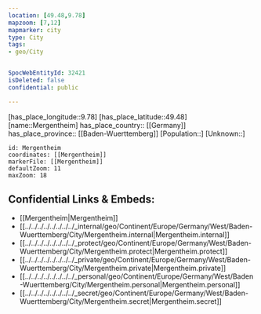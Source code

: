 ```yaml
---
location: [49.48,9.78] 
mapzoom: [7,12] 
mapmarker: city 
type: City
tags:
- geo/City


SpocWebEntityId: 32421
isDeleted: false
confidential: public

---
```

[has_place_longitude::9.78] 
[has_place_latitude::49.48] 
[name::Mergentheim] 
has_place_country:: [[Germany]]  
has_place_province:: [[Baden-Wuerttemberg]] 
[Population::] 
[Unknown::] 


```leaflet
id: Mergentheim
coordinates: [[Mergentheim]] 
markerFile: [[Mergentheim]] 
defaultZoom: 11 
maxZoom: 18
```


## Confidential Links & Embeds: 
- [[Mergentheim|Mergentheim]]  
- [[../../../../../../../../_internal/geo/Continent/Europe/Germany/West/Baden-Wuerttemberg/City/Mergentheim.internal|Mergentheim.internal]] 
- [[../../../../../../../../_protect/geo/Continent/Europe/Germany/West/Baden-Wuerttemberg/City/Mergentheim.protect|Mergentheim.protect]] 
- [[../../../../../../../../_private/geo/Continent/Europe/Germany/West/Baden-Wuerttemberg/City/Mergentheim.private|Mergentheim.private]] 
- [[../../../../../../../../_personal/geo/Continent/Europe/Germany/West/Baden-Wuerttemberg/City/Mergentheim.personal|Mergentheim.personal]] 
- [[../../../../../../../../_secret/geo/Continent/Europe/Germany/West/Baden-Wuerttemberg/City/Mergentheim.secret|Mergentheim.secret]] 
